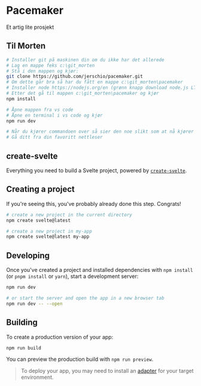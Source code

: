 # Pacemaker

Et artig lite prosjekt

## Til Morten

```bash
# Installer git på maskinen din om du ikke har det allerede
# Lag en mappe feks c:\git_morten
# Stå i den mappen og kjør:
git clone https://github.com/jerschio/pacemaker.git
# Om dette går bra så har du fått en mappe c:\git_morten\pacemaker
# Installer node https://nodejs.org/en (grønn knapp download node.js LTS)
# Etter det gå til mappen c:\git_morten\pacemaker og kjør 
npm install

# Åpne mappen fra vs code
# Åpne en terminal i vs code og kjør 
npm run dev

# Når du kjører commandoen over så sier den noe slikt som at nå kjører websiden på den og den adressen
# Gå ditt fra din favoritt nettleser

```

## create-svelte

Everything you need to build a Svelte project, powered by [`create-svelte`](https://github.com/sveltejs/kit/tree/main/packages/create-svelte).

## Creating a project

If you're seeing this, you've probably already done this step. Congrats!

```bash
# create a new project in the current directory
npm create svelte@latest

# create a new project in my-app
npm create svelte@latest my-app
```

## Developing

Once you've created a project and installed dependencies with `npm install` (or `pnpm install` or `yarn`), start a development server:

```bash
npm run dev

# or start the server and open the app in a new browser tab
npm run dev -- --open
```

## Building

To create a production version of your app:

```bash
npm run build
```

You can preview the production build with `npm run preview`.

> To deploy your app, you may need to install an [adapter](https://kit.svelte.dev/docs/adapters) for your target environment.
